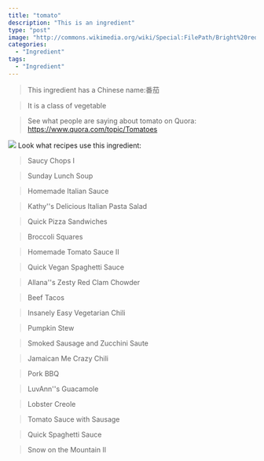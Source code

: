 ```yaml
---
title: "tomato"
description: "This is an ingredient"
type: "post"
image: "http://commons.wikimedia.org/wiki/Special:FilePath/Bright%20red%20tomato%20and%20cross%20section02.jpg"
categories: 
  - "Ingredient"
tags: 
  - "Ingredient"
---
```



>This ingredient has a Chinese name:番茄

> It is a class of vegetable

> See what people are saying about tomato on Quora:
https://www.quora.com/topic/Tomatoes

![](../images/ingredient.jpg)
Look what recipes use this ingredient:

> Saucy Chops I

> Sunday Lunch Soup

> Homemade Italian Sauce

> Kathy''s Delicious Italian Pasta Salad

> Quick Pizza Sandwiches

> Broccoli Squares

> Homemade Tomato Sauce II

> Quick Vegan Spaghetti Sauce

> Allana''s Zesty Red Clam Chowder

> Beef Tacos

> Insanely Easy Vegetarian Chili

> Pumpkin Stew

> Smoked Sausage and Zucchini Saute

> Jamaican Me Crazy Chili

> Pork BBQ

> LuvAnn''s Guacamole

> Lobster Creole

> Tomato Sauce with Sausage

> Quick Spaghetti Sauce

> Snow on the Mountain II

